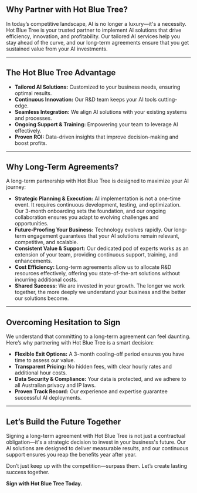 ## **Why Partner with Hot Blue Tree?**

In today’s competitive landscape, AI is no longer a luxury—it's a necessity. Hot Blue Tree is your trusted partner to implement AI solutions that drive efficiency, innovation, and profitability. Our tailored AI services help you stay ahead of the curve, and our long-term agreements ensure that you get sustained value from your AI investments.

***

## **The Hot Blue Tree Advantage**

* **Tailored AI Solutions:** Customized to your business needs, ensuring optimal results.
* **Continuous Innovation:** Our R\&D team keeps your AI tools cutting-edge.
* **Seamless Integration:** We align AI solutions with your existing systems and processes.
* **Ongoing Support & Training:** Empowering your team to leverage AI effectively.
* **Proven ROI:** Data-driven insights that improve decision-making and boost profits.

***

## **Why Long-Term Agreements?**

A long-term partnership with Hot Blue Tree is designed to maximize your AI journey:

* **Strategic Planning & Execution:** AI implementation is not a one-time event. It requires continuous development, testing, and optimization. Our 3-month onboarding sets the foundation, and our ongoing collaboration ensures you adapt to evolving challenges and opportunities.
* **Future-Proofing Your Business:** Technology evolves rapidly. Our long-term engagement guarantees that your AI solutions remain relevant, competitive, and scalable.
* **Consistent Value & Support:** Our dedicated pod of experts works as an extension of your team, providing continuous support, training, and enhancements.
* **Cost Efficiency:** Long-term agreements allow us to allocate R\&D resources effectively, offering you state-of-the-art solutions without incurring additional costs.
* **Shared Success:** We are invested in your growth. The longer we work together, the more deeply we understand your business and the better our solutions become.

***

## **Overcoming Hesitation to Sign**

We understand that committing to a long-term agreement can feel daunting. Here’s why partnering with Hot Blue Tree is a smart decision:

* **Flexible Exit Options:** A 3-month cooling-off period ensures you have time to assess our value.
* **Transparent Pricing:** No hidden fees, with clear hourly rates and additional hour costs.
* **Data Security & Compliance:** Your data is protected, and we adhere to all Australian privacy and IP laws.
* **Proven Track Record:** Our experience and expertise guarantee successful AI deployments.

***

## **Let’s Build the Future Together**

Signing a long-term agreement with Hot Blue Tree is not just a contractual obligation—it's a strategic decision to invest in your business's future. Our AI solutions are designed to deliver measurable results, and our continuous support ensures you reap the benefits year after year.

Don’t just keep up with the competition—surpass them. Let’s create lasting success together.

**Sign with Hot Blue Tree Today.**
